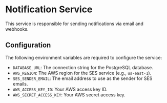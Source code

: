 # Notification Service

This service is responsible for sending notifications via email and webhooks.

## Configuration

The following environment variables are required to configure the service:

- `DATABASE_URL`: The connection string for the PostgreSQL database.
- `AWS_REGION`: The AWS region for the SES service (e.g., `us-east-1`).
- `SES_SENDER_EMAIL`: The email address to use as the sender for SES emails.
- `AWS_ACCESS_KEY_ID`: Your AWS access key ID.
- `AWS_SECRET_ACCESS_KEY`: Your AWS secret access key.
